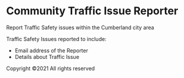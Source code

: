 # Community Traffic Issue Reporter
Report Traffic Safety issues within the Cumberland city area

Traffic Safety Issues reported to include:
- Email address of the Reporter
- Details about Traffic Issue

Copyright ©2021 All rights reserved